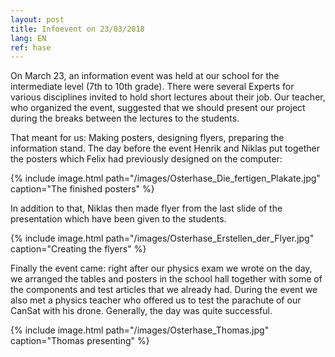 ```yaml
---
layout: post
title: Infoevent on 23/03/2018
lang: EN
ref: hase
---
```


On March 23, an information event was held at our school for
the intermediate level (7th to 10th grade). There were several
Experts for various disciplines invited to hold short lectures
about their job.
Our teacher, who organized the event, suggested that we should present
our project during the breaks between the lectures to the students.

That meant for us: Making posters, designing flyers, preparing the information stand.
The day before the event Henrik and Niklas put together the posters which
Felix had previously designed on the computer:

{% include image.html path="/images/Osterhase_Die_fertigen_Plakate.jpg" caption="The finished posters" %}

In addition to that, Niklas then made flyer from the last slide of the
presentation which have been given to the students.

{% include image.html path="/images/Osterhase_Erstellen_der_Flyer.jpg" caption="Creating the flyers" %}

Finally the event came: right after our physics exam we wrote on the day,
we arranged the tables and posters in the school hall
together with some of the components and test articles that we already had.
During the event we also met a physics teacher
who offered us to test the parachute of our CanSat with his drone.
Generally, the day was quite successful.

{% include image.html path="/images/Osterhase_Thomas.jpg" caption="Thomas presenting" %}
